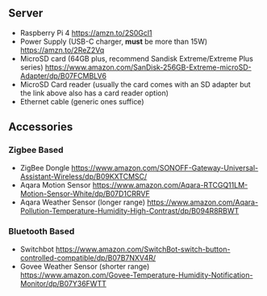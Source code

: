 ## Server

- Raspberry Pi 4 https://amzn.to/2S0Gcl1
- Power Supply (USB-C charger, **must** be more than 15W) https://amzn.to/2ReZ2Vq
- MicroSD card (64GB plus, recommend Sandisk Extreme/Extreme Plus series) https://www.amazon.com/SanDisk-256GB-Extreme-microSD-Adapter/dp/B07FCMBLV6
- MicroSD Card reader (usually the card comes with an SD adapter but the link above also has a card reader option)
- Ethernet cable (generic ones suffice)


## Accessories
### Zigbee Based
- ZigBee Dongle https://www.amazon.com/SONOFF-Gateway-Universal-Assistant-Wireless/dp/B09KXTCMSC/
- Aqara Motion Sensor https://www.amazon.com/Aqara-RTCGQ11LM-Motion-Sensor-White/dp/B07D1CRRVF
- Aqara Weather Sensor (longer range) https://www.amazon.com/Aqara-Pollution-Temperature-Humidity-High-Contrast/dp/B094R8RBWT

### Bluetooth Based
- Switchbot https://www.amazon.com/SwitchBot-switch-button-controlled-compatible/dp/B07B7NXV4R/
- Govee Weather Sensor (shorter range) https://www.amazon.com/Govee-Temperature-Humidity-Notification-Monitor/dp/B07Y36FWTT
